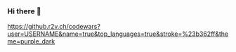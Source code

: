 ### Hi there 👋
https://github.r2v.ch/codewars?user=USERNAME&name=true&top_languages=true&stroke=%23b362ff&theme=purple_dark
<!--
**Savelii777/Savelii777** is a ✨ _special_ ✨ repository because its `README.md` (this file) appears on your GitHub profile.

Here are some ideas to get you started:

- 🔭 I’m currently working on ...
- 🌱 I’m currently learning ...
- 👯 I’m looking to collaborate on ...
- 🤔 I’m looking for help with ...
- 💬 Ask me about ...
- 📫 How to reach me: ...
- 😄 Pronouns: ...
- ⚡ Fun fact: ...
-->
